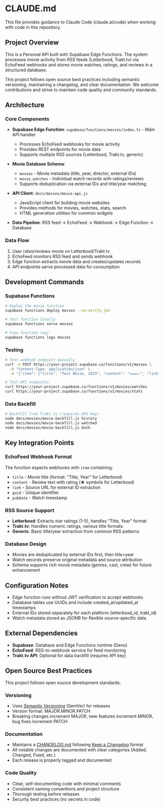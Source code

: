 # CLAUDE.md

This file provides guidance to Claude Code (claude.ai/code) when working with code in this repository.

## Project Overview

This is a Personal API built with Supabase Edge Functions. The system processes movie activity from RSS feeds (Letterboxd, Trakt.tv) via EchoFeed webhooks and stores movie watches, ratings, and reviews in a structured database.

This project follows open source best practices including semantic versioning, maintaining a changelog, and clear documentation. We welcome contributions and strive to maintain code quality and community standards.

## Architecture

### Core Components

- **Supabase Edge Function**: `supabase/functions/movies/index.ts` - Main API handler
  - Processes EchoFeed webhooks for movie activity
  - Provides REST endpoints for movie data
  - Supports multiple RSS sources (Letterboxd, Trakt.tv, generic)

- **Movie Database Schema**: 
  - `movies` - Movie metadata (title, year, director, external IDs)
  - `movie_watches` - Individual watch records with ratings/reviews
  - Supports deduplication via external IDs and title/year matching

- **API Client**: `docs/movies/movie-api.js`
  - JavaScript client for building movie websites
  - Provides methods for movies, watches, stats, search
  - HTML generation utilities for common widgets

- **Data Pipeline**: RSS feed → EchoFeed → Webhook → Edge Function → Database

### Data Flow

1. User rates/reviews movie on Letterboxd/Trakt.tv
2. EchoFeed monitors RSS feed and sends webhook
3. Edge function extracts movie data and creates/updates records
4. API endpoints serve processed data for consumption

## Development Commands

### Supabase Functions

```bash
# Deploy the movie function
supabase functions deploy movies --no-verify-jwt

# Test function locally 
supabase functions serve movies

# View function logs
supabase functions logs movies
```

### Testing

```bash
# Test webhook endpoint manually
curl -X POST https://your-project.supabase.co/functions/v1/movies \
  -H "Content-Type: application/json" \
  -d '{"item": {"title": "Test Movie, 2023", "content": "★★★★☆", "link": "test"}}'

# Test API endpoints
curl https://your-project.supabase.co/functions/v1/movies/watches
curl https://your-project.supabase.co/functions/v1/movies/stats
```

### Data Backfill

```bash
# Backfill from Trakt.tv (requires API key)
node docs/movies/movie-backfill.js history
node docs/movies/movie-backfill.js watched
node docs/movies/movie-backfill.js both
```

## Key Integration Points

### EchoFeed Webhook Format
The function expects webhooks with `item` containing:
- `title` - Movie title (format: "Title, Year" for Letterboxd)
- `content` - Review text with rating (★ symbols for Letterboxd)
- `link` - Source URL for external ID extraction
- `guid` - Unique identifier
- `pubDate` - Watch timestamp

### RSS Source Support
- **Letterboxd**: Extracts star ratings (1-5), handles "Title, Year" format
- **Trakt.tv**: Handles numeric ratings, various title formats  
- **Generic**: Basic title/year extraction from common RSS patterns

### Database Design
- Movies are deduplicated by external IDs first, then title+year
- Watch records preserve original metadata and source attribution
- Schema supports rich movie metadata (genres, cast, crew) for future enhancement

## Configuration Notes

- Edge function runs without JWT verification to accept webhooks
- Database tables use UUIDs and include created_at/updated_at timestamps
- External IDs stored separately for each platform (letterboxd_id, trakt_id)
- Watch metadata stored as JSONB for flexible source-specific data

## External Dependencies

- **Supabase**: Database and Edge Functions runtime (Deno)
- **EchoFeed**: RSS-to-webhook service for feed monitoring
- **Trakt.tv API**: Optional for data backfill (requires API key)

## Open Source Best Practices

This project follows open source development standards:

### Versioning
- Uses [Semantic Versioning](https://semver.org/) (SemVer) for releases
- Version format: MAJOR.MINOR.PATCH
- Breaking changes increment MAJOR, new features increment MINOR, bug fixes increment PATCH

### Documentation
- Maintains a [CHANGELOG.md](./CHANGELOG.md) following [Keep a Changelog](https://keepachangelog.com/) format
- All notable changes are documented with clear categories (Added, Changed, Fixed, etc.)
- Each release is properly tagged and documented

### Code Quality
- Clear, self-documenting code with minimal comments
- Consistent naming conventions and project structure
- Thorough testing before releases
- Security best practices (no secrets in code)